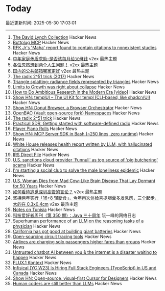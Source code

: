 # Today

最近更新时间: 2025-05-30 17:03:01

--- 
1. [The David Lynch Collection](https://www.juliensauctions.com/en/auctions/julien-s-auctions-turner-classic-movies-present-the-david-lynch-collection) Hacker News
2. [Buttplug MCP](https://github.com/ConAcademy/buttplug-mcp) Hacker News
3. [RFK Jr's 'Maha' report found to contain citations to nonexistent studies](https://www.theguardian.com/us-news/2025/may/29/rfk-jr-maha-health-report-studies) Hacker News
4. [中年家庭矛盾求助-是否该每月给父母钱](https://www.v2ex.com/t/1135404) v2ex 最热主题
5. [各位忽然想到两个人生问题！](https://www.v2ex.com/t/1135331) v2ex 最热主题
6. [国内的公共邮箱哪家更好](https://www.v2ex.com/t/1135310) v2ex 最热主题
7. [The radix 2^51 trick (2017)](https://www.chosenplaintext.ca/articles/radix-2-51-trick.html) Hacker News
8. [Triangle splatting: radiance fields represented by triangles](https://trianglesplatting.github.io/) Hacker News
9. [Limits to Growth was right about collapse](https://thenextwavefutures.wordpress.com/2025/05/20/limits-to-growth-was-right-about-overshoot-and-collapse-new-data/) Hacker News
10. [How to Do Ambitious Research in the Modern Era [video]](https://www.youtube.com/watch?v=w7DVlI_Ztq8) Hacker News
11. [Show HN: templUI – The UI Kit for templ (CLI-based, like shadcn/UI)](https://templui.io/) Hacker News
12. [Show HN: Donut Browser, a Browser Orchestrator](https://donutbrowser.com/) Hacker News
13. [OpenBAO (Vault open-source fork) Namespaces](https://openbao.org/blog/namespaces-announcement/) Hacker News
14. [The radix 2^51 trick](https://www.chosenplaintext.ca/articles/radix-2-51-trick.html) Hacker News
15. [Practical SDR: Getting started with software-defined radio](https://nostarch.com/practical-sdr) Hacker News
16. [Player Piano Rolls](https://omeka-s.library.illinois.edu/s/MPAL/page/player-piano-rolls-landing) Hacker News
17. [Show HN: MCP Server SDK in Bash (~250 lines, zero runtime)](https://github.com/muthuishere/mcp-server-bash-sdk) Hacker News
18. [White House releases health report written by LLM, with hallucinated citations](https://www.nytimes.com/2025/05/29/well/maha-report-citations.html) Hacker News
19. [IRS Direct File](https://github.com/IRS-Public/direct-file) Hacker News
20. [U.S. sanctions cloud provider 'Funnull' as top source of 'pig butchering' scams](https://krebsonsecurity.com/2025/05/u-s-sanctions-cloud-provider-funnull-as-top-source-of-pig-butchering-scams/) Hacker News
21. [I'm starting a social club to solve the male loneliness epidemic](https://wave3.social) Hacker News
22. [U.S. Woman Dies from Mad Cow-Like Brain Disease That Lay Dormant for 50 Years](https://gizmodo.com/u-s-woman-dies-from-mad-cow-like-brain-disease-that-lay-dormant-for-50-years-2000603359) Hacker News
23. [如何看待追觅深圳高管的言论？](https://www.v2ex.com/t/1135326) v2ex 最热主题
24. [坚持两年实行「16+8 轻断食」，今年再次体检喜提胆囊多发息肉，三个起步，大的在 0.3x0.4cm](https://www.v2ex.com/t/1135319) v2ex 最热主题
25. [Notes on Tunisia](https://mattlakeman.org/2025/05/29/notes-on-tunisia/) Hacker News
26. [科技爱好者周刊（第 350 期）：Java 三十周年](http://www.ruanyifeng.com/blog/2025/05/weekly-issue-350.html) 阮一峰的网络日志
27. [Superhuman performance of an LLM on the reasoning tasks of a physician](https://arxiv.org/abs/2412.10849) Hacker News
28. [California has got good at building giant batteries](https://www.economist.com/united-states/2025/05/22/california-has-got-really-good-at-building-giant-batteries) Hacker News
29. [Open-sourcing circuit tracing tools](https://www.anthropic.com/research/open-source-circuit-tracing) Hacker News
30. [Airlines are charging solo passengers higher fares than groups](https://thriftytraveler.com/news/airlines/airlines-charging-solo-travelers-higher-fares/) Hacker News
31. [Untrusted chatbot AI between you & the internet is a disaster waiting to happen](https://macwright.com/2025/05/29/putting-an-untrusted-chat-layer-is-a-disaster) Hacker News
32. [FLUX.1 Kontext](https://bfl.ai/models/flux-kontext) Hacker News
33. [Infisical (YC W23) Is Hiring Full Stack Engineers (TypeScript) in US and Canada](https://www.ycombinator.com/companies/infisical/jobs/vGwCQVk-full-stack-engineer-us-canada) Hacker News
34. [Show HN: Open-source, visual-first Cursor for Designers](https://beta.onlook.com/) Hacker News
35. [Human coders are still better than LLMs](https://antirez.com/news/153) Hacker News
